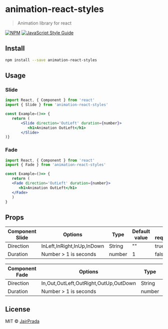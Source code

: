 # animation-react-styles

> Animation library for react

[![NPM](https://img.shields.io/npm/v/animation-react-styles.svg)](https://www.npmjs.com/package/animation-react-styles) [![JavaScript Style Guide](https://img.shields.io/badge/code_style-standard-brightgreen.svg)](https://standardjs.com)

## Install

```bash
npm install --save animation-react-styles
```


## Usage
### Slide
  
```jsx
import React, { Component } from 'react'
import { Slide } from 'animation-react-styles'

const Example=()=> {
   return (
       <Slide direction='OutLeft' duration={number}>
          <h1>Animation OutLeft</h1>
       </Slide>
)}
```
### Fade
  
```jsx
import React, { Component } from 'react'
import { Fade } from 'animation-react-styles'

const Example=()=> {
   return (
   <Fade direction='OutLeft' duration={number}>
      <h1>Animation OutLeft</h1>
   </Fade>
   )
}
```
## Props



<div align="left">
  
| Component Slide|           Options         |  Type  | Default value | Is required |
|-------------------------|---------------------------|--------|---------------|-------------|
| Direction               | InLeft,InRight,InUp,InDown| String |       ""      |    true     |
| Duration                | Number > 1 is seconds     | number |        1      |    false    |

| Component Fade | Options                               | Type   | Default value | Is required |
|-------------------------|---------------------------------------|--------|---------------|-------------|
| Direction               | In,Out,OutLeft,OutRight,OutUp,OutDown | String |         ""    | true        |
| Duration                | Number > 1 is seconds                 | number |         1     | false       |

</div>


  




## License

MIT © [JairPrada](https://github.com/JairPrada)
